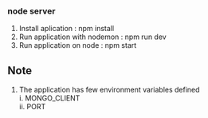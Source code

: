 ### node server

1. Install aplication : npm install
2. Run application with nodemon : npm run dev
3. Run application on node : npm start

## Note

1. The application has few environment variables defined
   <br>
   i. MONGO_CLIENT
   <br>
   ii. PORT
